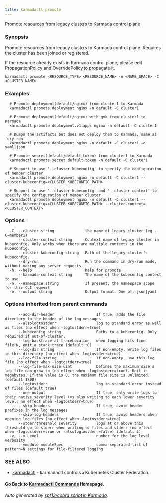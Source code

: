 ```yaml
---
title: karmadactl promote
---
```


Promote resources from legacy clusters to Karmada control plane

### Synopsis

Promote resources from legacy clusters to Karmada control plane. Requires the cluster has been joined or registered.

 If the resource already exists in Karmada control plane, please edit PropagationPolicy and OverridePolicy to propagate it.

```
karmadactl promote <RESOURCE_TYPE> <RESOURCE_NAME> -n <NAME_SPACE> -C <CLUSTER_NAME>
```

### Examples

```
  # Promote deployment(default/nginx) from cluster1 to Karmada
  karmadactl promote deployment nginx -n default -C cluster1
  
  # Promote deployment(default/nginx) with gvk from cluster1 to Karmada
  karmadactl promote deployment.v1.apps nginx -n default -C cluster1
  
  # Dumps the artifacts but does not deploy them to Karmada, same as 'dry run'
  karmadactl promote deployment nginx -n default -C cluster1 -o yaml|json
  
  # Promote secret(default/default-token) from cluster1 to Karmada
  karmadactl promote secret default-token -n default -C cluster1
  
  # Support to use '--cluster-kubeconfig' to specify the configuration of member cluster
  karmadactl promote deployment nginx -n default -C cluster1 --cluster-kubeconfig=<CLUSTER_KUBECONFIG_PATH>
  
  # Support to use '--cluster-kubeconfig' and '--cluster-context' to specify the configuration of member cluster
  karmadactl promote deployment nginx -n default -C cluster1 --cluster-kubeconfig=<CLUSTER_KUBECONFIG_PATH> --cluster-context=<CLUSTER_CONTEXT>
```

### Options

```
  -C, --cluster string              the name of legacy cluster (eg -C=member1)
      --cluster-context string      Context name of legacy cluster in kubeconfig. Only works when there are multiple contexts in the kubeconfig.
      --cluster-kubeconfig string   Path of the legacy cluster's kubeconfig.
      --dry-run                     Run the command in dry-run mode, without making any server requests.
  -h, --help                        help for promote
      --karmada-context string      The name of the kubeconfig context to use
  -n, --namespace string            If present, the namespace scope for this CLI request
  -o, --output string               Output format. One of: json|yaml
```

### Options inherited from parent commands

```
      --add-dir-header                   If true, adds the file directory to the header of the log messages
      --alsologtostderr                  log to standard error as well as files (no effect when -logtostderr=true)
      --kubeconfig string                Paths to a kubeconfig. Only required if out-of-cluster.
      --log-backtrace-at traceLocation   when logging hits line file:N, emit a stack trace (default :0)
      --log-dir string                   If non-empty, write log files in this directory (no effect when -logtostderr=true)
      --log-file string                  If non-empty, use this log file (no effect when -logtostderr=true)
      --log-file-max-size uint           Defines the maximum size a log file can grow to (no effect when -logtostderr=true). Unit is megabytes. If the value is 0, the maximum file size is unlimited. (default 1800)
      --logtostderr                      log to standard error instead of files (default true)
      --one-output                       If true, only write logs to their native severity level (vs also writing to each lower severity level; no effect when -logtostderr=true)
      --skip-headers                     If true, avoid header prefixes in the log messages
      --skip-log-headers                 If true, avoid headers when opening log files (no effect when -logtostderr=true)
      --stderrthreshold severity         logs at or above this threshold go to stderr when writing to files and stderr (no effect when -logtostderr=true or -alsologtostderr=false) (default 2)
  -v, --v Level                          number for the log level verbosity
      --vmodule moduleSpec               comma-separated list of pattern=N settings for file-filtered logging
```

### SEE ALSO

* [karmadactl](karmadactl.md)	 - karmadactl controls a Kubernetes Cluster Federation.

#### Go Back to [Karmadactl Commands](karmadactl_index.md) Homepage.


###### Auto generated by [spf13/cobra script in Karmada](https://github.com/karmada-io/karmada/tree/master/hack/tools/genkarmadactldocs).